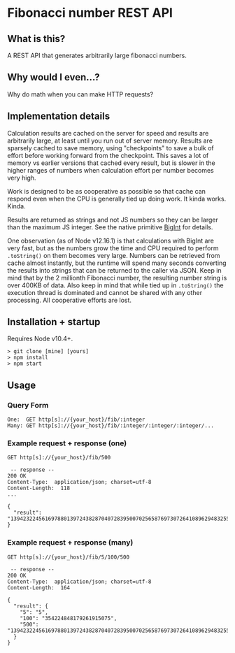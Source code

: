 # Fibonacci number REST API

## What is this?

A REST API that generates arbitrarily large fibonacci numbers.

## Why would I even...?

Why do math when you can make HTTP requests?

## Implementation details

Calculation results are cached on the server for speed and results are arbitrarily large, at least until you run out of server memory. Results are sparsely cached to save memory, using "checkpoints" to save a bulk of effort before working forward from the checkpoint. This saves a lot of memory vs earlier versions that cached every result, but is slower in the higher ranges of numbers when calculation effort per number becomes very high.

Work is designed to be as cooperative as possible so that cache can respond even when the CPU is generally tied up doing work. It kinda works. Kinda.

Results are returned as strings and not JS numbers so they can be larger than the maximum JS integer. See the native primitive [BigInt](https://developer.mozilla.org/en-US/docs/Web/JavaScript/Reference/Global_Objects/BigInt) for details.

One observation (as of Node v12.16.1) is that calculations with BigInt are very fast, but as the numbers grow the time and CPU required to perform `.toString()` on them becomes very large. Numbers can be retrieved from cache almost instantly, but the runtime will spend many seconds converting the results into strings that can be returned to the caller via JSON. Keep in mind that by the 2 millionth Fibonacci number, the resulting number string is over 400KB of data. Also keep in mind that while tied up in `.toString()` the execution thread is dominated and cannot be shared with any other processing. All cooperative efforts are lost.

## Installation + startup

Requires Node v10.4+.

```
> git clone [mine] [yours]
> npm install
> npm start
```

## Usage

### Query Form

```
One:  GET http[s]://{your_host}/fib/:integer
Many: GET http[s]://{your_host}/fib/:integer/:integer/:integer/...
```

### Example request + response (one)

```
GET http[s]://{your_host}/fib/500

 -- response --
200 OK
Content-Type:  application/json; charset=utf-8
Content-Length:  118
...

{
  "result": "139423224561697880139724382870407283950070256587697307264108962948325571622863290691557658876222521294125"
}
```

### Example request + response (many)

```
GET http[s]://{your_host}/fib/5/100/500

 -- response --
200 OK
Content-Type:  application/json; charset=utf-8
Content-Length:  164

{
  "result": {
    "5": "5",
    "100": "354224848179261915075",
    "500": "139423224561697880139724382870407283950070256587697307264108962948325571622863290691557658876222521294125"
  }
}
```